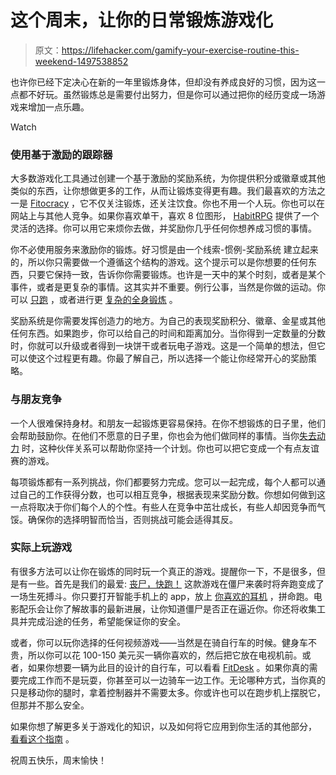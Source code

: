 # 这个周末，让你的日常锻炼游戏化

> 原文：<https://lifehacker.com/gamify-your-exercise-routine-this-weekend-1497538852>

也许你已经下定决心在新的一年里锻炼身体，但却没有养成良好的习惯，因为这一点都不好玩。虽然锻炼总是需要付出努力，但是你可以通过把你的经历变成一场游戏来增加一点乐趣。

Watch

### 使用基于激励的跟踪器

大多数游戏化工具通过创建一个基于激励的奖励系统，为你提供积分或徽章或其他类似的东西，让你想做更多的工作，从而让锻炼变得更有趣。我们最喜欢的方法之一是 [Fitocracy](https://lifehacker.com/most-popular-fitness-tracking-web-site-fitocracy-5842058) ，它不仅关注锻炼，还关注饮食。你也不用一个人玩。你也可以在网站上与其他人竞争。如果你喜欢单干，喜欢 8 位图形， [HabitRPG](http://lifehacker.com/habitrpg-turns-better-behavior-into-a-game-of-survival-5976476) 提供了一个灵活的选择。你可以用它来烦你去做，并奖励你几乎任何你想养成习惯的事情。

你不必使用服务来激励你的锻炼。好习惯是由一个线索-惯例-奖励系统 建立起来的，所以你只需要做一个遵循这个结构的游戏。这个提示可以是你想要的任何东西，只要它保持一致，告诉你你需要锻炼。也许是一天中的某个时刻，或者是某个事件，或者是更复杂的事情。这其实并不重要。例行公事，当然是你做的运动。你可以 [只跑](https://lifehacker.com/the-10-20-30-running-concept-can-increase-performance-i-5915428) ，或者进行更 [复杂的全身锻炼](http://lifehacker.com/how-to-get-a-complete-workout-with-nothing-but-your-bod-5839197) 。

奖励系统是你需要发挥创造力的地方。为自己的表现奖励积分、徽章、金星或其他任何东西。如果跑步，你可以给自己的时间和距离加分。当你得到一定数量的分数时，你就可以升级或者得到一块饼干或者玩电子游戏。这是一个简单的想法，但它可以使这个过程更有趣。你最了解自己，所以选择一个能让你经常开心的奖励策略。

### 与朋友竞争

一个人很难保持身材。和朋友一起锻炼更容易保持。在你不想锻炼的日子里，他们会帮助鼓励你。在他们不愿意的日子里，你也会为他们做同样的事情。当你[失去动力](http://lifehacker.com/how-to-motivate-yourself-into-an-exercise-routine-youll-5950484) 时，这种伙伴关系可以帮助你坚持一个计划。你也可以把它变成一个有点友谊赛的游戏。

每项锻炼都有一系列挑战，你们都要努力完成。您可以一起完成，每个人都可以通过自己的工作获得分数，也可以相互竞争，根据表现来奖励分数。你想如何做到这一点将取决于你们每个人的个性。有些人在竞争中茁壮成长，有些人却因竞争而气馁。确保你的选择明智而恰当，否则挑战可能会适得其反。

### 实际上玩游戏

有很多方法可以让你在锻炼的同时玩一个真正的游戏。提醒你一下，不是很多，但是有一些。首先是我们的最爱: [丧尸，快跑！](https://lifehacker.com/zombies-run-turns-your-exercise-routine-into-a-game-o-5892625) 这款游戏在僵尸来袭时将奔跑变成了一场生死搏斗。你只要打开智能手机上的 app，放上 [你喜欢的耳机](http://lifehacker.com/five-best-exercise-headphones-510778397) ，拼命跑。电影配乐会让你了解故事的最新进展，让你知道僵尸是否正在逼近你。你还将收集工具并完成沿途的任务，希望能保证你的安全。

或者，你可以玩你选择的任何视频游戏——当然是在骑自行车的时候。健身车不贵，所以你可以花 100-150 美元买一辆你喜欢的，然后把它放在电视机前。或者，如果你想要一辆为此目的设计的自行车，可以看看 [FitDesk](https://lifehacker.com/the-fitdesk-is-a-space-saving-apartment-friendly-exerc-5877802) 。如果你真的需要完成工作而不是玩耍，你甚至可以一边骑车一边工作。无论哪种方式，当你真的只是移动你的腿时，拿着控制器并不需要太多。你或许也可以在跑步机上摆脱它，但那并不那么安全。

如果你想了解更多关于游戏化的知识，以及如何将它应用到你生活的其他部分， [看看这个指南](https://lifehacker.com/gamify-your-life-a-guide-to-incentivizing-everything-5975824) 。

祝周五快乐，周末愉快！